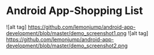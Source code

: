 # Android App-Shopping List

![alt tag] https://github.com/lemonjump/android-app-development/blob/master/demo_screenshot1.png
![alt tag] https://github.com/lemonjump/android-app-development/blob/master/demo_screenshot2.png
